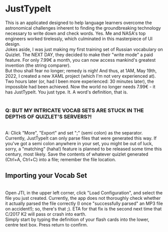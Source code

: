 # JustTypeIt

This is an applicated designed to help language learners overcome the astronomical challenges inherent to finding the groundbreaking technology necessary
to write down and check words. Yes. Me and NASA's top engineers worked tirelessly, which culminated in this masterpiece of UI design.
<br>
Jokes aside, I was just making my first training set of Russian vocabulary on Quizlet. The NEXT DAY, they decided to make their "write mode" a paid feature. For only 7.99€ a month, you can now access mankind's greatest invention (the string comparer).
<br>
But thou shall fear no longer; remedy is nigh! And thus, at 1AM, May 19th, 2022, I created a new XAML project (which I'm not very experienced at).
<br>
Two hours later (or, had I been more experienced: 30 minutes later), the impossible had been achieved. Now the world no longer needs 7.99€ - it has JustTypeIt. You just type. It. A word's definition, that is.
<br><br>
### Q: BUT MY INTRICATE VOCAB SETS ARE STUCK IN THE DEPTHS OF QUIZLET'S SERVERS?!
<br>
A: Click "More", "Export" and set ";" (semi colon) as the separator. Currently, JustTypeIt can only parse files that were generated this way. If you've got a semi colon anywhere in your set, you might be out of luck, sorry, a "matching" (haha!) feature is planned to be released some time this century, most likely.
Save the contents of whatever quizlet generated (Ctrl+A, Ctrl+C) into a file; remember the file location.
<br>

## Importing your Vocab Set
<br>
Open JTI, in the upper left corner, click "Load Configuration", and select the file you just created. Currently, the app does not thoroughly check whether it actually parsed the file correctly (I once "successfully parsed" an MP3 file on accident!); so, there's that ;).
ETA for that fix is the second next time that C/2017 K2 will pass or crash into earth.
<br>
Simply start by typing the definition of your flash cards into the lower, centre text box. Press return to confirm.
